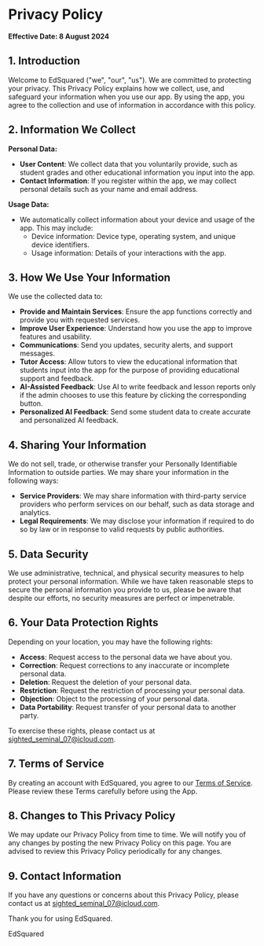 # Privacy Policy

**Effective Date: 8 August 2024**

## 1. Introduction

Welcome to EdSquared ("we", "our", "us"). We are committed to protecting your privacy. This Privacy Policy explains how we collect, use, and safeguard your information when you use our app. By using the app, you agree to the collection and use of information in accordance with this policy.

## 2. Information We Collect

**Personal Data:**
- **User Content**: We collect data that you voluntarily provide, such as student grades and other educational information you input into the app.
- **Contact Information**: If you register within the app, we may collect personal details such as your name and email address.

**Usage Data:**
- We automatically collect information about your device and usage of the app. This may include:
  - Device information: Device type, operating system, and unique device identifiers.
  - Usage information: Details of your interactions with the app.

## 3. How We Use Your Information

We use the collected data to:
- **Provide and Maintain Services**: Ensure the app functions correctly and provide you with requested services.
- **Improve User Experience**: Understand how you use the app to improve features and usability.
- **Communications**: Send you updates, security alerts, and support messages.
- **Tutor Access**: Allow tutors to view the educational information that students input into the app for the purpose of providing educational support and feedback.
- **AI-Assisted Feedback**: Use AI to write feedback and lesson reports only if the admin chooses to use this feature by clicking the corresponding button.
- **Personalized AI Feedback**: Send some student data to create accurate and personalized AI feedback.

## 4. Sharing Your Information

We do not sell, trade, or otherwise transfer your Personally Identifiable Information to outside parties. We may share your information in the following ways:
- **Service Providers**: We may share information with third-party service providers who perform services on our behalf, such as data storage and analytics.
- **Legal Requirements**: We may disclose your information if required to do so by law or in response to valid requests by public authorities.

## 5. Data Security

We use administrative, technical, and physical security measures to help protect your personal information. While we have taken reasonable steps to secure the personal information you provide to us, please be aware that despite our efforts, no security measures are perfect or impenetrable.

## 6. Your Data Protection Rights

Depending on your location, you may have the following rights:
- **Access**: Request access to the personal data we have about you.
- **Correction**: Request corrections to any inaccurate or incomplete personal data.
- **Deletion**: Request the deletion of your personal data.
- **Restriction**: Request the restriction of processing your personal data.
- **Objection**: Object to the processing of your personal data.
- **Data Portability**: Request transfer of your personal data to another party.

To exercise these rights, please contact us at sighted_seminal_07@icloud.com.

## 7. Terms of Service

By creating an account with EdSquared, you agree to our [Terms of Service](https://github.com/Cas-07/privacy-policy/blob/main/terms-of-service.md). Please review these Terms carefully before using the App.

## 8. Changes to This Privacy Policy

We may update our Privacy Policy from time to time. We will notify you of any changes by posting the new Privacy Policy on this page. You are advised to review this Privacy Policy periodically for any changes.

## 9. Contact Information

If you have any questions or concerns about this Privacy Policy, please contact us at sighted_seminal_07@icloud.com.

Thank you for using EdSquared.

EdSquared
